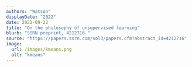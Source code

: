 ```yaml
---
authors: "Watson"
displayDate: "2022"
date: 2022-09-22
title: "On the philosophy of unsupervised learning"
blurb: "SSRN preprint, 4212716."
source: "https://papers.ssrn.com/sol3/papers.cfm?abstract_id=4212716"
image:
  url: /images/kmeans.png
  alt: "kmeans"
---
```

